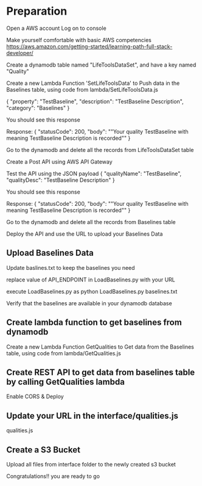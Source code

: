 # Preparation
Open a AWS account
Log on to console

Make yourself comfortable with basic AWS competencies
https://aws.amazon.com/getting-started/learning-path-full-stack-developer/

Create a dynamodb table named "LifeToolsDataSet", and have a key named "Quality"

Create a new Lambda Function 'SetLifeToolsData'  to Push data in the Baselines table, using code from lambda/SetLifeToolsData.js

{
  "property": "TestBaseline",
  "description": "TestBaseline Description",
  "category": "Baselines"
}

You should see this response 

Response:
{
  "statusCode": 200,
  "body": "\"Your quality TestBaseline with meaning TestBaseline Description is recorded\""
}

Go to the dynamodb and delete all the records from LifeToolsDataSet table

Create a Post API using AWS API Gateway

Test the API using the JSON payload 
{
  "qualityName": "TestBaseline",
  "qualityDesc": "TestBaseline Description"
}

You should see this response 

Response:
{
  "statusCode": 200,
  "body": "\"Your quality TestBaseline with meaning TestBaseline Description is recorded\""
}

Go to the dynamodb and delete all the records from Baselines table

Deploy the API and use the URL to upload your Baselines Data

## Upload Baselines Data

Update baslines.txt to keep the baselines you need

replace  value of API_ENDPOINT in LoadBaselines.py with your URL

execute LoadBaselines.py as 
python LoadBaselines.py baselines.txt

Verify that the baselines are available in your dynamodb database

## Create lambda function to get baselines from dynamodb

Create a new Lambda Function GetQualities to Get data from the Baselines table, using code from lambda/GetQualities.js

## Create REST API to get data from baselines table by calling GetQualities lambda
Enable CORS & Deploy

## Update your URL in the interface/qualities.js

qualities.js

## Create a S3 Bucket

Upload all files from interface folder to the newly created s3 bucket

Congratulations!! you are ready to go

